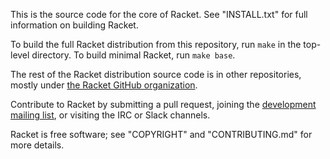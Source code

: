 This is the source code for the core of Racket. See "INSTALL.txt" for
full information on building Racket.

To build the full Racket distribution from this repository, run `make`
in the top-level directory. To build minimal Racket, run `make base`.

The rest of the Racket distribution source code is in other
repositories, mostly under [the Racket GitHub
organization](https://github.com/racket).

Contribute to Racket by submitting a pull request, joining the
[development mailing list](https://lists.racket-lang.org), or visiting
the IRC or Slack channels.

Racket is free software; see "COPYRIGHT" and "CONTRIBUTING.md" for
more details.